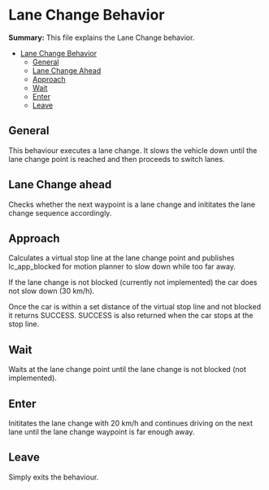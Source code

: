# Lane Change Behavior

**Summary:** This file explains the Lane Change behavior.

- [Lane Change Behavior](#lanechange-behavior)
  - [General](#general)
  - [Lane Change Ahead](#lanechange-ahead)
  - [Approach](#approach)
  - [Wait](#wait)
  - [Enter](#enter)
  - [Leave](#leave)

## General

This behaviour executes a lane change. It slows the vehicle down until the lane change point is reached and then proceeds to switch lanes.

## Lane Change ahead

Checks whether the next waypoint is a lane change and inititates the lane change sequence accordingly.

## Approach

Calculates a virtual stop line at the lane change point and publishes lc_app_blocked for motion planner to slow down while too far away.

If the lane change is not blocked (currently not implemented) the car does not slow down (30 km/h).

Once the car is within a set distance of the virtual stop line and not blocked it returns SUCCESS. SUCCESS is also returned when the car stops at the stop line.

## Wait

Waits at the lane change point until the lane change is not blocked (not implemented).

## Enter

Inititates the lane change with 20 km/h and continues driving on the next lane until the lane change waypoint is far enough away.

## Leave

Simply exits the behaviour.
